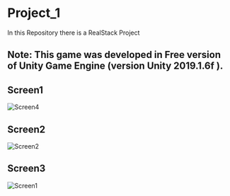 # Project_1
In this Repository there is a RealStack Project 
## Note: This game was developed in Free version of Unity Game Engine (version Unity 2019.1.6f ).
## Screen1
![Screen4](https://user-images.githubusercontent.com/51522941/61435457-4ddd2480-a95a-11e9-8f99-7f7045bb5743.png)
## Screen2
![Screen2](https://user-images.githubusercontent.com/51522941/61435459-4e75bb00-a95a-11e9-84e2-067db294fb5c.png)
## Screen3
![Screen1](https://user-images.githubusercontent.com/51522941/61435458-4e75bb00-a95a-11e9-8625-dba085204178.png)
